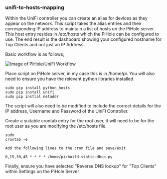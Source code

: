 ### unifi-to-hosts-mapping

Within the UniFi controller you can create an alias for devices as they appear on the network. This script takes the alias entries and their corresponding IP address to maintain a list of hosts on the PiHole server. This host entry resides in /etc/hosts which the PiHole can be configured to use. The end result is the dashboard showing your configured hostname for Top Clients and not just an IP Address. 

Basic workflow is as follows;

![Image of PiHole/UniFi Workflow](https://raw.githubusercontent.com/farsonic/unifi-to-hosts-mapping/master/PiHole-WorkFlow.png)


Place script on PiHole server, in my case this is in /home/pi. You will also need to ensure you have the relevant python libraries installed. 

```
sudo pip install python_hosts
sudo pip install unifi
sudo pip instlal netaddr

```
The script will also need to be modified to include the correct details for the IP address, Username and Password of the UniFi Controller. 

Create a suitable crontab entry for the root user, it will need to be for the root user as you are modifying the /etc/hosts file. 

```
sudo 
crontab -e 

Add the following lines to the cron file and save/exit

0,15,30,45 * * * * /home/pi/build-static-dhcp.py
```
Finally, ensure you have selected "Reverse DNS lookup" for "Top Clients" within Settings on the PiHole Server 


